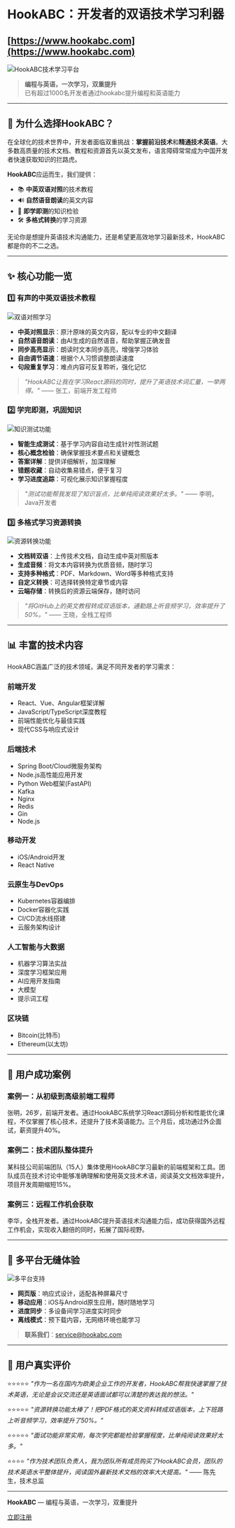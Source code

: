 # HookABC：开发者的双语技术学习利器
[https://www.hookabc.com](https://www.hookabc.com)
---

![HookABC技术学习平台](https://example.com/hookABC-banner.jpg)

> **编程与英语，一次学习，双重提升**  
> 已有超过1000名开发者通过hookabc提升编程和英语能力

---

## 🚀 为什么选择HookABC？

在全球化的技术世界中，开发者面临双重挑战：**掌握前沿技术**和**精通技术英语**。大多数高质量的技术文档、教程和资源首先以英文发布，语言障碍常常成为中国开发者快速获取知识的拦路虎。

**HookABC**应运而生，我们提供：

- 📚 **中英双语对照**的技术教程
- 🔊 **自然语音朗读**的英文内容
- 📝 **即学即测**的知识检验
- 🛠️ **多格式转换**的学习资源

无论你是想提升英语技术沟通能力，还是希望更高效地学习最新技术，HookABC都是你的不二之选。

---

## ✨ 核心功能一览

### 1️⃣ 有声的中英双语技术教程

![双语对照学习](https://example.com/bilingual-learning.jpg)

- **中英对照显示**：原汁原味的英文内容，配以专业的中文翻译
- **自然语音朗读**：由AI生成的自然语音，帮助掌握正确发音
- **同步高亮显示**：朗读时文本同步高亮，增强学习体验
- **自由调节语速**：根据个人习惯调整朗读速度
- **句段重复学习**：难点内容可反复聆听，强化记忆

> *"HookABC让我在学习React源码的同时，提升了英语技术词汇量，一举两得。"* —— 张工，前端开发工程师

### 2️⃣ 学完即测，巩固知识

![知识测试功能](https://example.com/knowledge-test.jpg)

- **智能生成测试**：基于学习内容自动生成针对性测试题
- **核心概念检验**：确保掌握技术要点和关键概念
- **答案详解**：提供详细解析，加深理解
- **错题收藏**：自动收集易错点，便于复习
- **学习进度追踪**：可视化展示知识掌握程度

> *"测试功能帮我发现了知识盲点，比单纯阅读效果好太多。"* —— 李明，Java开发者

### 3️⃣ 多格式学习资源转换

![资源转换功能](https://example.com/resource-conversion.jpg)

- **文档转双语**：上传技术文档，自动生成中英对照版本
- **生成音频**：将文本内容转换为优质音频，随时学习
- **支持多种格式**：PDF、Markdown、Word等多种格式支持
- **自定义转换**：可选择转换特定章节或内容
- **云端存储**：转换后的资源云端保存，随时访问

> *"将GitHub上的英文教程转成双语版本，通勤路上听音频学习，效率提升了50%。"* —— 王晓，全栈工程师

---

## 📊 丰富的技术内容

HookABC涵盖广泛的技术领域，满足不同开发者的学习需求：

### 前端开发
- React、Vue、Angular框架详解
- JavaScript/TypeScript深度教程
- 前端性能优化与最佳实践
- 现代CSS与响应式设计

### 后端技术
- Spring Boot/Cloud微服务架构
- Node.js高性能应用开发
- Python Web框架(FastAPI)
- Kafka
- Nginx
- Redis
- Gin
- Node.js

### 移动开发
- iOS/Android开发
- React Native

### 云原生与DevOps
- Kubernetes容器编排
- Docker容器化实践
- CI/CD流水线搭建
- 云服务架构设计

### 人工智能与大数据
- 机器学习算法实战
- 深度学习框架应用
- AI应用开发指南
- 大模型
- 提示词工程

### 区块链
- Bitcoin(比特币)
- Ethereum(以太坊)

---

## 🌟 用户成功案例

### 案例一：从初级到高级前端工程师

张明，26岁，前端开发者。通过HookABC系统学习React源码分析和性能优化课程，不仅掌握了核心技术，还提升了技术英语能力。三个月后，成功通过外企面试，薪资提升40%。

### 案例二：技术团队整体提升

某科技公司前端团队（15人）集体使用HookABC学习最新的前端框架和工具。团队成员在技术讨论中能够准确理解和使用英文技术术语，阅读英文文档效率提升，项目开发周期缩短15%。

### 案例三：远程工作机会获取

李华，全栈开发者。通过HookABC提升英语技术沟通能力后，成功获得国外远程工作机会，实现收入翻倍的同时，拓展了国际视野。

---

## 📱 多平台无缝体验

![多平台支持](https://example.com/multi-platform.jpg)

- **网页版**：响应式设计，适配各种屏幕尺寸
- **移动应用**：iOS与Android原生应用，随时随地学习
- **进度同步**：多设备间学习进度实时同步
- **离线模式**：预下载内容，无网络环境也能学习

> **联系我们**：service@hookabc.com  

---

## 📣 用户真实评价

⭐⭐⭐⭐⭐ *"作为一名在国内为欧美企业工作的开发者，HookABC帮我快速掌握了技术英语，无论是会议交流还是英语面试都可以清楚的表达我的想法。"*

⭐⭐⭐⭐⭐ *"资源转换功能太棒了！把PDF格式的英文资料转成双语版本，上下班路上听音频学习，效率提升了50%。"*

⭐⭐⭐⭐⭐ *"面试功能非常实用，每次学完都能检验掌握程度，比单纯阅读效果好太多。"*

⭐⭐⭐⭐ *"作为技术团队负责人，我为团队所有成员购买了HookABC会员，团队的技术英语水平整体提升，阅读国外最新技术文档的效率大大提高。"* —— 陈先生，技术总监

---

**HookABC** — 编程与英语，一次学习，双重提升

[立即注册](https://www.hookabc.com)
